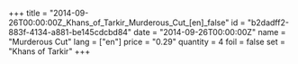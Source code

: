 +++
title = "2014-09-26T00:00:00Z_Khans_of_Tarkir_Murderous_Cut_[en]_false"
id = "b2dadff2-883f-4134-a881-be145cdcbd84"
date = "2014-09-26T00:00:00Z"
name = "Murderous Cut"
lang = ["en"]
price = "0.29"
quantity = 4
foil = false
set = "Khans of Tarkir"
+++
